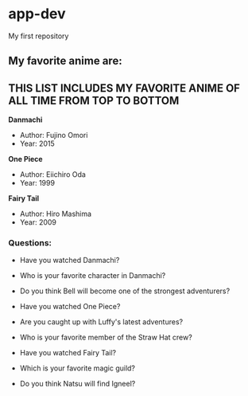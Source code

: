 # app-dev
My first repository
## My favorite anime are:
## THIS LIST INCLUDES MY FAVORITE ANIME OF ALL TIME FROM TOP TO BOTTOM

**Danmachi**  
- Author: Fujino Omori  
- Year: 2015  

**One Piece**  
- Author: Eiichiro Oda  
- Year: 1999  

**Fairy Tail**  
- Author: Hiro Mashima  
- Year: 2009  

### Questions:
- Have you watched Danmachi?
- Who is your favorite character in Danmachi?
- Do you think Bell will become one of the strongest adventurers?

- Have you watched One Piece?
- Are you caught up with Luffy's latest adventures?
- Who is your favorite member of the Straw Hat crew?

- Have you watched Fairy Tail?
- Which is your favorite magic guild?
- Do you think Natsu will find Igneel?
